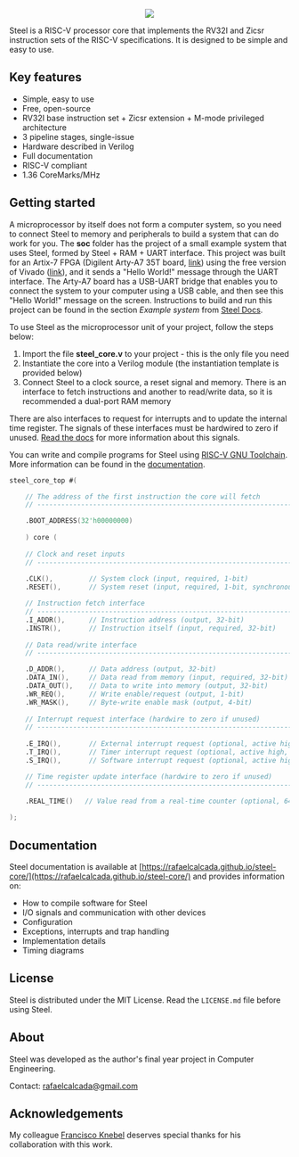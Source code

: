 <p align="center"><img src="https://user-images.githubusercontent.com/22325319/203923859-29f27dac-dd01-4c72-b7c7-c04a7639fe13.png"></p>

Steel is a RISC-V processor core that implements the RV32I and Zicsr instruction sets of the RISC-V specifications. It is designed to be simple and easy to use.

## Key features

* Simple, easy to use
* Free, open-source
* RV32I base instruction set + Zicsr extension + M-mode privileged architecture
* 3 pipeline stages, single-issue
* Hardware described in Verilog
* Full documentation
* RISC-V compliant
* 1.36 CoreMarks/MHz

## Getting started

A microprocessor by itself does not form a computer system, so you need to connect Steel to memory and peripherals to build a system that can do work for you. The **soc** folder has the project of a small example system that uses Steel, formed by Steel + RAM + UART interface. This project was built for an Artix-7 FPGA (Digilent Arty-A7 35T board, [link](https://store.digilentinc.com/arty-a7-artix-7-fpga-development-board/)) using the free version of Vivado ([link](https://www.xilinx.com/products/design-tools/vivado.html)), and it sends a "Hello World!" message through the UART interface. The Arty-A7 board has a USB-UART bridge that enables you to connect the system to your computer using a USB cable, and then see this "Hello World!" message on the screen. Instructions to build and run this project can be found in the section *Example system* from [Steel Docs](https://rafaelcalcada.github.io/steel-core/).

To use Steel as the microprocessor unit of your project, follow the steps below:

1. Import the file **steel_core.v** to your project - this is the only file you need
2. Instantiate the core into a Verilog module (the instantiation template is provided below)
3. Connect Steel to a clock source, a reset signal and memory. There is an interface to fetch instructions and another to read/write data, so it is recommended a dual-port RAM memory

There are also interfaces to request for interrupts and to update the internal time register. The signals of these interfaces must be hardwired to zero if unused. [Read the docs](https://rafaelcalcada.github.io/steel-core/) for more information about this signals.

You can write and compile programs for Steel using [RISC-V GNU Toolchain](https://github.com/riscv/riscv-gnu-toolchain). More information can be found in the [documentation](https://rafaelcalcada.github.io/steel-core/).

```verilog
steel_core_top #(

    // The address of the first instruction the core will fetch
    // ---------------------------------------------------------------------------------

    .BOOT_ADDRESS(32'h00000000) 
                  
    ) core (    
    
    // Clock and reset inputs
    // ---------------------------------------------------------------------------------
    
    .CLK(),         // System clock (input, required, 1-bit)
    .RESET(),       // System reset (input, required, 1-bit, synchronous, active high)

    // Instruction fetch interface
    // ---------------------------------------------------------------------------------
    .I_ADDR(),      // Instruction address (output, 32-bit)
    .INSTR(),       // Instruction itself (input, required, 32-bit)
    
    // Data read/write interface
    // ---------------------------------------------------------------------------------

    .D_ADDR(),      // Data address (output, 32-bit)    
    .DATA_IN(),     // Data read from memory (input, required, 32-bit)
    .DATA_OUT(),    // Data to write into memory (output, 32-bit)
    .WR_REQ(),      // Write enable/request (output, 1-bit)
    .WR_MASK(),     // Byte-write enable mask (output, 4-bit)
    
    // Interrupt request interface (hardwire to zero if unused)
    // ---------------------------------------------------------------------------------
    
    .E_IRQ(),       // External interrupt request (optional, active high, 1-bit)
    .T_IRQ(),       // Timer interrupt request (optional, active high, 1-bit)
    .S_IRQ(),       // Software interrupt request (optional, active high, 1-bit)

    // Time register update interface (hardwire to zero if unused)
    // ---------------------------------------------------------------------------------

    .REAL_TIME()   // Value read from a real-time counter (optional, 64-bit)
    
);
```

## Documentation

Steel documentation is available at [https://rafaelcalcada.github.io/steel-core/](https://rafaelcalcada.github.io/steel-core/) and provides information on:
* How to compile software for Steel
* I/O signals and communication with other devices
* Configuration
* Exceptions, interrupts and trap handling
* Implementation details
* Timing diagrams

## License

Steel is distributed under the MIT License. Read the `LICENSE.md` file before using Steel.

## About

Steel was developed as the author's final year project in Computer Engineering. 

Contact: rafaelcalcada@gmail.com

## Acknowledgements

My colleague [Francisco Knebel](https://github.com/FranciscoKnebel) deserves special thanks for his collaboration with this work.
